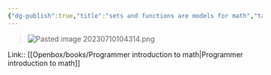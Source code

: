 ```yaml
---
{"dg-publish":true,"title":"sets and functions are models for math","tags":["quotes"],"date":"2023-07-10T10:43:13+03:00","modified_at":"2023-10-27T12:34:21+04:00","alias":"sets and functions are models for math","dg-path":"/quotes/202307101043.md","permalink":"/quotes/202307101043/","dgPassFrontmatter":true}
---
```



> ![Pasted image 20230710104314.png](/openbox/assets/img/Pasted%20image%2020230710104314.png)

Link:: [[Openbox/books/Programmer introduction to math\|Programmer introduction to math]]
